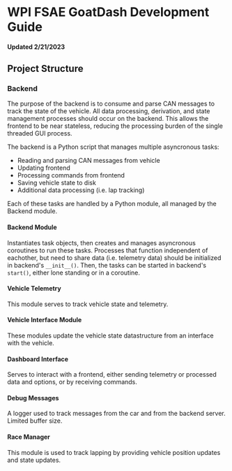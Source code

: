 # WPI FSAE GoatDash Development Guide

#### Updated 2/21/2023

## Project Structure

### Backend

The purpose of the backend is to consume and parse CAN messages to track the state of the vehicle. All data processing, derivation, and state management processes should occur on the backend. This allows the frontend to be near stateless, reducing the processing burden of the single threaded GUI process.

The backend is a Python script that manages multiple asyncronous tasks:

* Reading and parsing CAN messages from vehicle
* Updating frontend
* Processing commands from frontend
* Saving vehicle state to disk
* Additional data processing (i.e. lap tracking)

Each of these tasks are handled by a Python module, all managed by the Backend module.

#### Backend Module

Instantiates task objects, then creates and manages asyncronous coroutines to run these tasks. Processes that function independent of eachother, but need to share data (i.e. telemetry data) should be initialized in backend's `__init__()`. Then, the tasks can be started in backend's `start()`, either lone standing or in a coroutine.

#### Vehicle Telemetry

This module serves to track vehicle state and telemetry.

#### Vehicle Interface Module

These modules update the vehicle state datastructure from an interface with the vehicle.

#### Dashboard Interface

Serves to interact with a frontend, either sending telemetry or processed data and options, or by receiving commands.

#### Debug Messages

A logger used to track messages from the car and from the backend server. Limited buffer size.

#### Race Manager

This module is used to track lapping by providing vehicle position updates and state updates.





